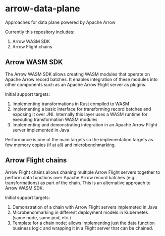 # arrow-data-plane

Approaches for data plane powered by Apache Arrow 

Currently this repository includes:
1. Arrow WASM SDK
2. Arrow Flight chains

## Arrow WASM SDK

The Arrow WASM SDK allows creating WASM modules that operate on Apache Arrow record batches. It enables integration of these modules into other components such as an Apache Arrow Flight server as plugins.

Initial support targets:
1. Implementing transformations in Rust compiled to WASM
2. Implementing a basic interface for transforming record batches and exposing it over JNI. Internally this layer uses a WASM runtime for executing transformation WASM modules
3. Implementing and demonstrating integration in an Apache Arrow Flight server implemented in Java

Performance is one of the main targets so the implementation targets as few memory copies (if at all) and microbenchmarking.

## Arrow Flight chains

Arrow Flight chains allows chaning multiple Arrow Flight servers together to perform data functions over Apache Arrow record batches (e.g., transformations) as part of the chain. This is an alternative approach to Arrow WASM SDK.

Initial support targets:
1. Demonstration of a chain with Arrow Flight servers implemeted in Java
2. Microbenchmarking in different deployment models in Kubernetes (same node, same pod, etc.)
3. Template for a chain node; allows implementing just the data function business logic and wrapping it in a Flight server that can be chained.



